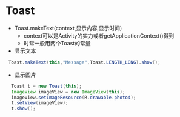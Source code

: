 # Toast
- Toast.makeText(context,显示内容,显示时间)
  - context可以是Activity的实力或者getApplicationContext()得到
  - 时常一般用两个Toast的常量
-  显示文本
```java
 Toast.makeText(this,"Message",Toast.LENGTH_LONG).show();
```
-  显示图片
```java
  Toast t = new Toast(this);
  ImageView imageView = new ImageView(this);
  imageView.setImageResource(R.drawable.photo4);
  t.setView(imageView);
  t.show();
```
